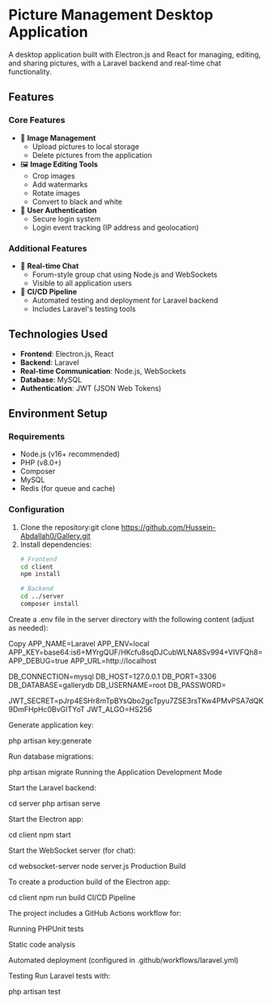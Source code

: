 # Picture Management Desktop Application

A desktop application built with Electron.js and React for managing, editing, and sharing pictures, with a Laravel backend and real-time chat functionality.

## Features

### Core Features
- 📁 **Image Management**
  - Upload pictures to local storage
  - Delete pictures from the application
- 🖼️ **Image Editing Tools**
  - Crop images
  - Add watermarks
  - Rotate images
  - Convert to black and white
- 🔐 **User Authentication**
  - Secure login system
  - Login event tracking (IP address and geolocation)

### Additional Features
- 💬 **Real-time Chat**
  - Forum-style group chat using Node.js and WebSockets
  - Visible to all application users
- 🚀 **CI/CD Pipeline**
  - Automated testing and deployment for Laravel backend
  - Includes Laravel's testing tools

## Technologies Used

- **Frontend**: Electron.js, React
- **Backend**: Laravel
- **Real-time Communication**: Node.js, WebSockets
- **Database**: MySQL
- **Authentication**: JWT (JSON Web Tokens)

## Environment Setup

### Requirements
- Node.js (v16+ recommended)
- PHP (v8.0+)
- Composer
- MySQL
- Redis (for queue and cache)

### Configuration

1. Clone the repository:git clone https://github.com/Hussein-Abdallah0/Gallery.git
2. Install dependencies:
   ```bash
   # Frontend
   cd client
   npm install

   # Backend
   cd ../server
   composer install
Create a .env file in the server directory with the following content (adjust as needed):

Copy
APP_NAME=Laravel
APP_ENV=local
APP_KEY=base64:is6+MYrgQUF/HKcfu8sqDJCubWLNA8Sv994+VIVFQh8=
APP_DEBUG=true
APP_URL=http://localhost

DB_CONNECTION=mysql
DB_HOST=127.0.0.1
DB_PORT=3306
DB_DATABASE=gallerydb
DB_USERNAME=root
DB_PASSWORD=

JWT_SECRET=pJrp4ESHr8mTpBYsQbo2gcTpyu7ZSE3rsTKw4PMvPSA7dQK9DmFHpHc0BvGITYoT
JWT_ALGO=HS256

Generate application key:

php artisan key:generate

Run database migrations:

php artisan migrate
Running the Application
Development Mode

Start the Laravel backend:

cd server
php artisan serve

Start the Electron app:

cd client
npm start

Start the WebSocket server (for chat):

cd websocket-server
node server.js
Production Build

To create a production build of the Electron app:

cd client
npm run build
CI/CD Pipeline

The project includes a GitHub Actions workflow for:

Running PHPUnit tests

Static code analysis

Automated deployment (configured in .github/workflows/laravel.yml)

Testing
Run Laravel tests with:

php artisan test
